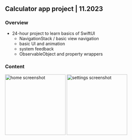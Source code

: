 ## Calculator app project | 11.2023

### Overview
- 24-hour project to learn basics of SwiftUI
  - NavigationStack / basic view navigation
  - basic UI and animation
  - system feedback
  - ObservableObject and property wrappers

### Content
<img src="https://github.com/benhernes/calculator/assets/67649594/d76e47db-892e-4f21-87ef-9bb68534cd78" alt="home screenshot" width="200"/>
<img src="https://github.com/benhernes/calculator/assets/67649594/f08c3c9b-9668-42fc-80d2-5d36c4fc56ea" alt="settings screenshot" width="200"/>

